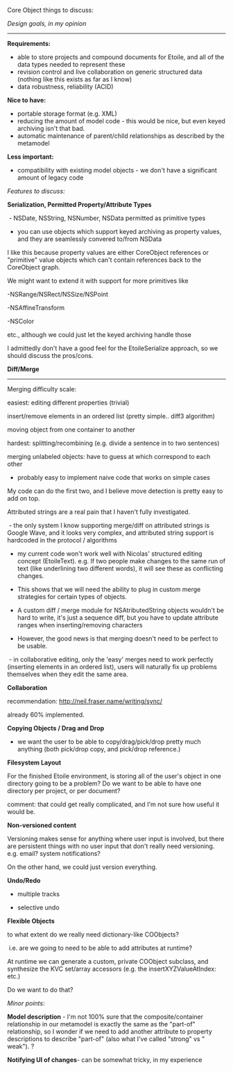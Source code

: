 Core Object things to discuss:


*Design goals, in my opinion*

****

**Requirements:**

-   able to store projects and compound documents for Etoile, and all of
    the data types needed to represent these
-   revision control and live collaboration on generic structured data
    (nothing like this exists as far as I know)
-   data robustness, reliability (ACID)


**Nice to have:**

- portable storage format (e.g. XML)
- reducing the amount of model code - this would be nice, but even keyed
archiving isn't that bad.
-   automatic maintenance of parent/child relationships as described by
    the metamodel


**Less important:**

-   compatibility with existing model objects - we don't have a
    significant amount of legacy code



*Features to discuss:*


**Serialization, Permitted Property/Attribute Types**


 - NSDate, NSString, NSNumber, NSData permitted as primitive types
- you can use objects which support keyed archiving as property values,
and they are seamlessly convered to/from NSData


I like this because property values are either CoreObject references or
"primitive" value objects which can't contain references back to the
CoreObject graph.

We might want to extend it with support for more primitives like

-NSRange/NSRect/NSSize/NSPoint

-NSAffineTransform

-NSColor

etc., although we could just let the keyed archiving handle those



I admittedly don't have a good feel for the EtoileSerialize approach, so
we should discuss the pros/cons.



**Diff/Merge**

****

Merging difficulty scale:

easiest: editing different properties (trivial)

insert/remove elements in an ordered list (pretty simple.. diff3
algorithm) 

moving object from one container to another

hardest: splitting/recombining (e.g. divide a sentence in to two
sentences)

merging unlabeled objects: have to guess at which correspond to each
other

-   probably easy to implement naive code that works on simple cases


My code can do the first two, and I believe move detection is pretty
easy to add on top. 


Attributed strings are a real pain that I haven't fully investigated.

 - the only system I know supporting merge/diff on attributed strings is
Google Wave, and it looks very complex, and attributed string support is
hardcoded in the protocol / algorithms

- my current code won't work well with Nicolas' structured editing
concept (EtoileText). e.g. If two people make changes to the same run of
text (like underlining two different words), it will see these as
conflicting changes. 

- This shows that we will need the ability to plug in custom merge
strategies for certain types of objects.

- A custom diff / merge module for NSAtributedString objects wouldn't be
hard to write, it's just a sequence diff, but you have to update
attribute ranges when inserting/removing characters


- However, the good news is that merging doesn't need to be perfect to
be usable.

 - in collaborative editing, only the 'easy' merges need to work
perfectly (inserting elements in an ordered list), users will naturally
fix up problems themselves when they edit the same area.


**Collaboration**

recommendation: http://neil.fraser.name/writing/sync/

already 60% implemented.


**Copying Objects / Drag and Drop**

- we want the user to be able to copy/drag/pick/drop pretty much
anything (both pick/drop copy, and pick/drop reference.)


**Filesystem Layout**

For the finished Etoile environment, is storing all of the user's object
in one directory going to be a problem? Do we want to be able to have
one directory per project, or per document?


comment: that could get really complicated, and I'm not sure how useful
it would be. 


**Non-versioned content**

Versioning makes sense for anything where user input is involved, but
there are persistent things with no user input that don't really need
versioning. e.g. email? system notifications?

On the other hand, we could just version everything.


**Undo/Redo**

- multiple tracks

- selective undo


**Flexible Objects**

to what extent do we really need dictionary-like COObjects?

 i.e. are we going to need to be able to add attributes at runtime?


At runtime we can generate a custom, private COObject subclass, and
synthesize the KVC set/array accessors (e.g. the insertXYZValueAtIndex:
etc.)

Do we want to do that?



*Minor points:*


**Model description** - I'm not 100% sure that the composite/container
relationship in our metamodel is exactly the same as the "part-of"
relationship, so I wonder if we need to add another attribute to
property descriptions to describe "part-of" (also what I've called
"strong" vs " weak"). ?


**Notifying UI of changes**- can be somewhat tricky, in my experience


